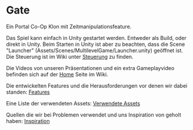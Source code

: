 # Gate
Ein Portal Co-Op Klon mit Zeitmanipulationsfeature.

Das Spiel kann einfach in Unity gestartet werden. Entweder als Build, oder direkt in Unity. Beim Starten in Unity ist aber zu beachten, dass die Scene "Launcher" (Assets/Scenes/MultilevelGame/Launcher.unity) geöffnet ist. Die Steuerung ist im Wiki unter [Steuerung](https://github.com/einchieved/Gate/wiki/05-Steuerung) zu finden.

Die Videos von unseren Präsentationen und ein extra Gameplayvideo befinden sich auf der [Home](https://github.com/einchieved/Gate/wiki/01-Home) Seite im Wiki.

Die entwickelten Features und die Herausforderungen vor denen wir dabei standen: [Features](https://github.com/einchieved/Gate/wiki/06-Featureentwicklung)

Eine Liste der verwendeten Assets: [Verwendete Assets](https://github.com/einchieved/Gate/wiki/07-Verwendete-Assets)

Quellen die wir bei Problemen verwendet und uns Inspiration von geholt haben: [Inspiration](https://github.com/einchieved/Gate/wiki/04-Inspiration)
